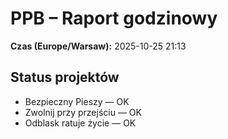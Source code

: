 # PPB – Raport godzinowy
**Czas (Europe/Warsaw):** 2025-10-25 21:13

## Status projektów
- Bezpieczny Pieszy — OK
- Zwolnij przy przejściu — OK
- Odblask ratuje życie — OK

